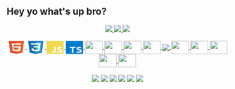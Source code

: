 ## Hey yo what's up bro?

<div align="center">
  <a href="https://github.com/Robsonnsbr">
  <img height="100em" src="https://github-readme-stats-sigma-five.vercel.app/api?username=Robsonnsbr&theme=react&show_icons=true&hide_border=true&count_private=true"/>
  <img height="100em" src="https://github-readme-streak-stats.herokuapp.com/?user=Robsonnsbr&theme=react&hide_border=true"/>
  <img height="100em" src="https://github-readme-stats-sigma-five.vercel.app/api/top-langs/?username=Robsonnsbr&theme=react&show_icons=true&hide_border=true&layout=compact"/>
</div>
<div  align="center" style="display: inline_block"><br>
  <img align="center" height="30" width="40" src="https://raw.githubusercontent.com/devicons/devicon/master/icons/html5/html5-original.svg">
  <img align="center" height="30" width="40" src="https://raw.githubusercontent.com/devicons/devicon/master/icons/css3/css3-original.svg">
  <img align="center" height="30" width="40" src="https://raw.githubusercontent.com/devicons/devicon/master/icons/javascript/javascript-plain.svg">
  <img align="center" height="30" width="40" src="https://raw.githubusercontent.com/devicons/devicon/master/icons/typescript/typescript-plain.svg">
  <img align="center" height="30" width="40" src="https://cdn.jsdelivr.net/gh/devicons/devicon/icons/react/react-original-wordmark.svg" />
  <img align="center" height="30" width="40" src="https://cdn.jsdelivr.net/gh/devicons/devicon/icons/nextjs/nextjs-original.svg" />
  <img align="center" height="30" width="40" src="https://cdn.jsdelivr.net/gh/devicons/devicon/icons/vuejs/vuejs-original.svg">
  <img align="center" height="30" width="40" src="https://cdn.jsdelivr.net/gh/devicons/devicon/icons/graphql/graphql-plain.svg">
  <img align="center" height="30" src="https://cdn.jsdelivr.net/gh/devicons/devicon/icons/python/python-original-wordmark.svg" />
  <img align="center" height="30" width="40" src="https://cdn.jsdelivr.net/gh/devicons/devicon/icons/java/java-original-wordmark.svg" />
  <img align="center" height="30" width="40" src="https://cdn.jsdelivr.net/gh/devicons/devicon/icons/nodejs/nodejs-original.svg" />
  <img align="center" height="30" width="40" src="https://cdn.jsdelivr.net/gh/devicons/devicon/icons/postgresql/postgresql-plain.svg">
  <img align="center" height="30" width="40" src="https://cdn.jsdelivr.net/gh/devicons/devicon/icons/mysql/mysql-plain.svg">
  <img align="center" height="30" width="40" src="https://cdn.jsdelivr.net/gh/devicons/devicon/icons/linux/linux-original.svg" />
</div><br>
 
<div align="center" >
  <a href="https://www.instagram.com/robsonnsbr" target="_blank"><img src="https://img.shields.io/badge/-Instagram-%23E4405F?style=for-the-badge&logo=instagram&logoColor=white"></a>
 <a href="https://discord.com/channels/@robsonnsbr" target="_blank"><img src="https://img.shields.io/badge/Discord-7289DA?style=for-the-badge&logo=discord&logoColor=white" target="_blank"></a>
   	<a href="https://api.whatsapp.com/send?phone=5541995398003&text=Ol%C3%A1%2C%20Meu%20nome%20%C3%A9%20Robson%20Monteiro%2C%20Tudo%20bem%3F" target="_blank"><img src="https://img.shields.io/badge/WhatsApp-25D366?style=for-the-badge&logo=whatsapp&logoColor=white" target="_blank"></a>
  <a href="https://mail.google.com/mail/u/0/#inbox?compose=CllgCKHRMDkmKjffLFRQckzHbhJQJxwsfPkwczDQQNPfqkxXDbTlgrgzmXkCCdGhxjhphPJsTLV"><img src="https://img.shields.io/badge/-Gmail-%23333?style=for-the-badge&logo=gmail&logoColor=white" target="_blank"></a>
   <a href="https://www.linkedin.com/in/robsonnsbr/" target="_blank"><img src="https://img.shields.io/badge/LinkedIn-0077B5?style=for-the-badge&logo=linkedin&logoColor=white" target="_blank"></a>
   <a href="https://robsonnsbr.github.io/my_template_react/"  {target="_blank"}><img src="https://img.shields.io/badge/UpWork-6FDA44?style=for-the-badge&logo=Upwork&logoColor=white" {target="_blank"}></a>
